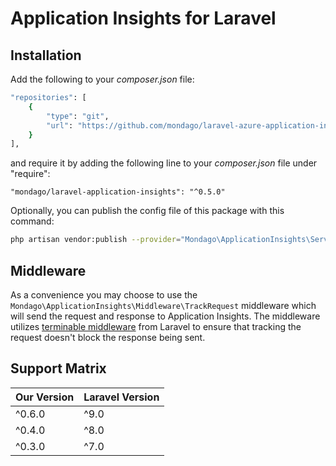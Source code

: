 # Application Insights for Laravel

## Installation

Add the following to your _composer.json_ file:

```bash
"repositories": [
    {
        "type": "git",
        "url": "https://github.com/mondago/laravel-azure-application-insights"
    }
],
```

and require it by adding the following line to your _composer.json_ file under "require":

```
"mondago/laravel-application-insights": "^0.5.0"
```

Optionally, you can publish the config file of this package with this command:

```bash
php artisan vendor:publish --provider="Mondago\ApplicationInsights\ServiceProvider"
```

## Middleware

As a convenience you may choose to use the `Mondago\ApplicationInsights\Middleware\TrackRequest` middleware which will send the request and response to Application Insights. The middleware utilizes [terminable middleware](https://laravel.com/docs/8.x/middleware#terminable-middleware) from Laravel to ensure that tracking the request doesn't block the response being sent.

## Support Matrix

| Our Version | Laravel Version |
|-------------|-----------------|
| ^0.6.0      | ^9.0            |
| ^0.4.0      | ^8.0            |
| ^0.3.0      | ^7.0            |
